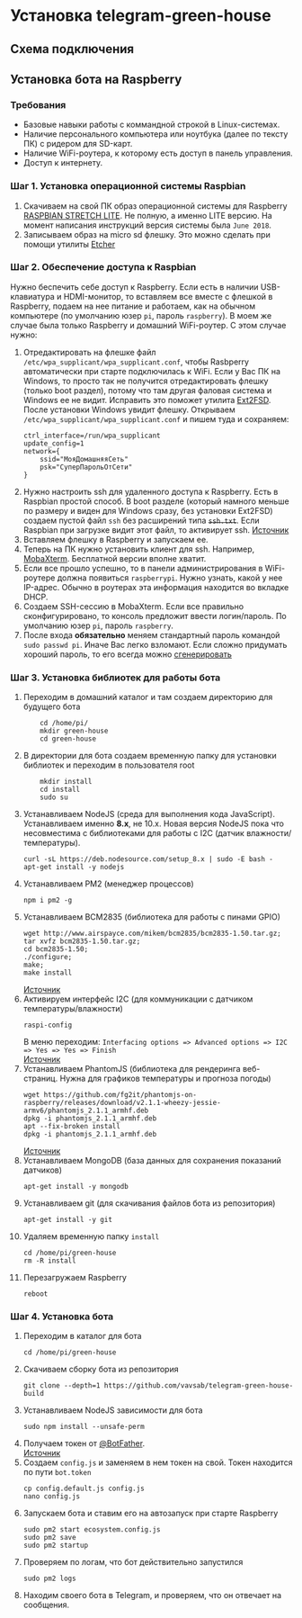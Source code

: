 # Установка telegram-green-house

## Схема подключения


## Установка бота на Raspberry

### Требования
* Базовые навыки работы с коммандной строкой в Linux-системах.
* Наличие персонального компьютера или ноутбука (далее по тексту ПК) с ридером для SD-карт.
* Наличие WiFi-роутера, к которому есть доступ в панель управления.
* Доступ к интернету.

### Шаг 1. Установка операционной системы Raspbian
1. Скачиваем на свой ПК образ операционной системы для Raspberry [RASPBIAN STRETCH LITE](https://www.raspberrypi.org/downloads/raspbian/). Не полную, а именно LITE версию. На момент написания инструкций версия системы была `June 2018`.
2. Записываем образ на micro sd флешку. Это можно сделать при помощи утилиты [Etcher](https://etcher.io/)
   
### Шаг 2. Обеспечение доступа к Raspbian
Нужно беспечить себе доступ к Raspberry. Если есть в наличии USB-клавиатура и HDMI-монитор, то вставляем все вместе с флешкой в Raspberry, подаем на нее питание и работаем, как на обычном компьютере (по умолчанию юзер `pi`, пароль `raspberry`). В моем же случае была только Raspberry и домашний WiFi-роутер. С этом случае нужно:

1. Отредактировать на флешке файл `/etc/wpa_supplicant/wpa_supplicant.conf`, чтобы Rasbperry автоматически при старте подключилась к WiFi. Если у Вас ПК на Windows, то просто так не получится отредактировать флешку (только boot раздел), потому что там другая фаловая система и Windows ее не видит. Исправить это поможет утилита [Ext2FSD](http://www.ext2fsd.com/?page_id=16). После установки Windows увидит флешку. Открываем `/etc/wpa_supplicant/wpa_supplicant.conf` и пишем туда и сохраняем:<br />
    ```
    ctrl_interface=/run/wpa_supplicant
    update_config=1
    network={
        ssid="МояДомашняяСеть"
        psk="СуперПарольОтСети"
    }
    ```
2. Нужно настроить ssh для удаленного доступа к Raspberry. Есть в Raspbian простой способ. В boot разделе (который намного меньше по размеру и виден для Windows сразу, без установки Ext2FSD) создаем пустой файл `ssh` без расширений типа  ~~`ssh.txt`~~. Если Raspbian при загрузке видит этот файл, то активирует ssh. [Источник](https://www.raspberrypi.org/forums/viewtopic.php?t=169905)
3. Вставляем флешку в Raspberry и запускаем ее.
4. Теперь на ПК нужно установить клиент для ssh. Например, [MobaXterm](https://mobaxterm.mobatek.net/download.html). Бесплатной версии вполне хватит.
5. Если все прошло успешно, то в панели администрирования в WiFi-роутере должна появиться `raspberrypi`. Нужно узнать, какой у нее IP-адрес. Обычно в роутерах эта информация находится во вкладке DHCP.
6. Создаем SSH-сессию в MobaXterm. Если все правильно сконфигурировано, то консоль предложит ввести логин/пароль. По умолчанию юзер `pi`, пароль `raspberry`.
7. После входа **обязательно** меняем стандартный пароль командой `sudo passwd pi`. Иначе Вас легко взломают. Если сложно придумать хороший пароль, то его всегда можно [сгенерировать](https://passwordsgenerator.net/ru/)

### Шаг 3. Установка библиотек для работы бота
1. Переходим в домашний каталог и там создаем директорию для будущего бота
    ```
        cd /home/pi/
        mkdir green-house
        cd green-house
    ```
2. В директории для бота создаем временную папку для установки библиотек и переходим в пользователя root
    ```
        mkdir install
        cd install
        sudo su
    ```
3. Устанавливаем NodeJS (среда для выполнения кода JavaScript). Устанавливаем именно **8.х**, не 10.х. Новая версия NodeJS пока что несовместима с библиотеками для работы с I2C (датчик влажности/температуры).
    ```
    curl -sL https://deb.nodesource.com/setup_8.x | sudo -E bash -
    apt-get install -y nodejs
    ```
4.  Устанавливаем PM2 (менеджер процессов)
    ```
    npm i pm2 -g
    ```
5.  Устанавливаем BCM2835 (библиотека для работы с пинами GPIO)
    ```
    wget http://www.airspayce.com/mikem/bcm2835/bcm2835-1.50.tar.gz;
    tar xvfz bcm2835-1.50.tar.gz;
    cd bcm2835-1.50;
    ./configure;
    make;
    make install
    ```
    [Источник](https://gist.github.com/annem/3183536)
6. Активируем интерфейс I2C (для коммуникации с датчиком температуры/влажности)
    ```
    raspi-config
    ```
   В меню переходим: `Interfacing options => Advanced options => I2C => Yes => Yes => Finish`<br />
   [Источник](https://learn.adafruit.com/adafruits-raspberry-pi-lesson-4-gpio-setup/configuring-i2c)
7.  Устанавливаем PhantomJS (библиотека для рендеринга веб-страниц. Нужна для графиков температуры и прогноза погоды)
    ```
    wget https://github.com/fg2it/phantomjs-on-raspberry/releases/download/v2.1.1-wheezy-jessie-armv6/phantomjs_2.1.1_armhf.deb
    dpkg -i phantomjs_2.1.1_armhf.deb
    apt --fix-broken install
    dpkg -i phantomjs_2.1.1_armhf.deb
    ```
    [Источник](https://github.com/fg2it/phantomjs-on-raspberry)
8.  Устанавливаем MongoDB (база данных для сохранения показаний датчиков)
    ```
    apt-get install -y mongodb
    ```
9. Устанавливаем git (для скачивания файлов бота из репозитория)
    ```
    apt-get install -y git
    ```
10. Удаляем временную папку `install`
    ```
    cd /home/pi/green-house
    rm -R install
    ```
11. Перезагружаем Raspberry 
    ```
    reboot
    ```

### Шаг 4. Установка бота
1. Переходим в каталог для бота
   ```
   cd /home/pi/green-house
   ```
2. Скачиваем сборку бота из репозитория
    ```
    git clone --depth=1 https://github.com/vavsab/telegram-green-house-build
    ```
3. Устанавливаем NodeJS зависимости для бота 
    ```
    sudo npm install --unsafe-perm
    ```
4. Получаем токен от [@BotFather](https://t.me/BotFather).<br />
   [Источник](http://fstrk.io/blog/telegram_newbot)
5. Создаем `config.js` и заменяем в нем токен на свой. Токен находится по пути `bot.token`
    ```
    cp config.default.js config.js
    nano config.js
    ```
6. Запускаем бота и ставим его на автозапуск при старте Raspberry
   ```
   sudo pm2 start ecosystem.config.js
   sudo pm2 save
   sudo pm2 startup
   ```
7. Проверяем по логам, что бот действительно запустился
    ```
    sudo pm2 logs
    ```
8. Находим своего бота в Telegram, и проверяем, что он отвечает на сообщения.
   